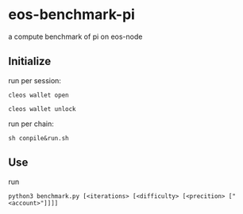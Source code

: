 # eos-benchmark-pi
a compute benchmark of pi on eos-node

## Initialize

run per session:

```cleos wallet open``` 

```cleos wallet unlock```

run per chain:

```sh conpile&run.sh```

## Use

run 

```python3 benchmark.py [<iterations> [<difficulty> [<precition> ["<account>"]]]]```
